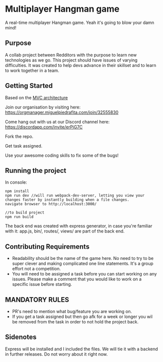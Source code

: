 # Multiplayer Hangman game

A real-time multiplayer Hangman game. Yeah it's going to blow your damn mind!

## Purpose 

A collab project between Redditors with the purpose to learn new technologies as we go. This project should have issues of varying difficulties.
It was created to help devs advance in their skillset and to learn to work together in a team.

## Getting Started

Based on the [MVC architecture](http://todomvc.com/examples/vanilla-es6/)

Join our organisation by visiting here:
https://orgmanager.miguelpiedrafita.com/join/32555830

Come hang out with us at our Discord channel here:
https://discordapp.com/invite/erPjG7C

Fork the repo.

Get task assigned.

Use your awesome coding skills to fix some of the bugs!

## Running the project
In console:
````
npm install
npm run dev //will run webpack-dev-server, letting you view your changes faster by instantly building when a file changes.
navigate browser to http://localhost:3000/
````

````
//to build project
npm run build 
````
The back end was created with express generator, in case you're familiar with it: app.js, bin/, routes/, views/ are part of the back end.


## Contributing Requirements
* Readability should be the name of the game here. No need to try to be super clever and making complicated one line statements. It's a group effort not a competition.
* You will need to be assigned a task before you can start working on any issues. Please make a comment that you would
like to work on a specific issue before starting.

## MANDATORY RULES

* PR's need to mention what bug/feature you are working on.
* If you get a task assigned but then go afk for a week or longer you wil be removed from the task in order to not hold
the project back.

## Sidenotes

Express will be installed and I included the files. We will tie it with a backend in further releases. Do not worry about it right now.